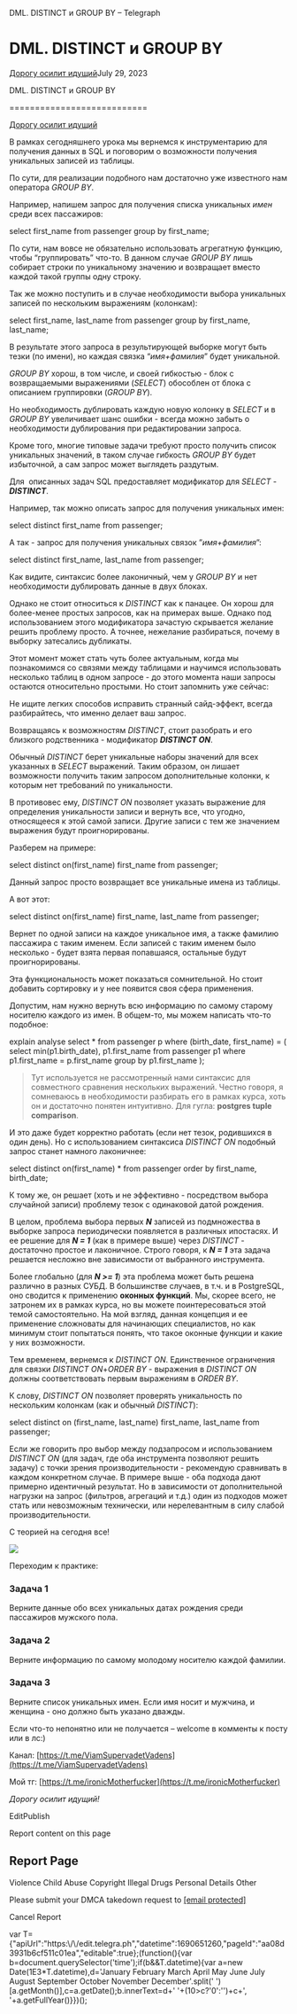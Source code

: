 DML. DISTINCT и GROUP BY – Telegraph

DML. DISTINCT и GROUP BY
========================

[Дорогу осилит идущий](https://t.me/ViamSupervadetVadens)July 29, 2023

DML. DISTINCT и GROUP BY

===========================

[Дорогу осилит идущий](https://t.me/ViamSupervadetVadens)

В рамках сегодняшнего урока мы вернемся к инструментарию для получения данных в SQL и поговорим о возможности получения уникальных записей из таблицы.

По сути, для реализации подобного нам достаточно уже известного нам оператора _GROUP BY_.

Например, напишем запрос для получения списка уникальных _имен_ среди всех пассажиров:

select first\_name from passenger group by first\_name;

По сути, нам вовсе не обязательно использовать агрегатную функцию, чтобы “группировать” что-то. В данном случае _GROUP BY_ лишь собирает строки по уникальному значению и возвращает вместо каждой такой группы одну строку.

Так же можно поступить и в случае необходимости выбора уникальных записей по нескольким выражениям (колонкам):

select first\_name, last\_name from passenger group by first\_name, last\_name;

В результате этого запроса в результирующей выборке могут быть тезки (по имени), но каждая связка “_имя+фамилия_” будет уникальной.



_GROUP BY_ хорош, в том числе, и своей гибкостью - блок с возвращаемыми выражениями (_SELECT_) обособлен от блока с описанием группировки (_GROUP BY_). 

Но необходимость дублировать каждую новую колонку в _SELECT_ и в _GROUP BY_ увеличивает шанс ошибки - всегда можно забыть о необходимости дублирования при редактировании запроса.

Кроме того, многие типовые задачи требуют просто получить список уникальных значений, в таком случае гибкость _GROUP BY_ будет избыточной, а сам запрос может выглядеть раздутым.



Для  описанных задач SQL предоставляет модификатор для _SELECT_ \- **_DISTINCT_**.

Например, так можно описать запрос для получения уникальных имен:

select distinct first\_name from passenger;

А так - запрос для получения уникальных связок ”_имя+фамилия_”:

select distinct first\_name, last\_name from passenger;

Как видите, синтаксис более лаконичный, чем у _GROUP BY_ и нет необходимости дублировать данные в двух блоках.

Однако не стоит относиться к _DISTINCT_ как к панацее. Он хорош для более-менее простых запросов, как на примерах выше. Однако под использованием этого модификатора зачастую скрывается желание решить проблему просто. А точнее, нежелание разбираться, почему в выборку затесались дубликаты. 

Этот момент может стать чуть более актуальным, когда мы познакомимся со связями между таблицами и научимся использовать несколько таблиц в одном запросе - до этого момента наши запросы остаются относительно простыми. Но стоит запомнить уже сейчас:

Не ищите легких способов исправить странный сайд-эффект, всегда разбирайтесь, что именно делает ваш запрос.



Возвращаясь к возможностям _DISTINCT_, стоит разобрать и его близкого родственника - модификатор **_DISTINCT ON_**.

Обычный _DISTINCT_ берет уникальные наборы значений для всех указанных в _SELECT_ выражений. Таким образом, он лишает возможности получить таким запросом дополнительные колонки, к которым нет требований по уникальности.

В противовес ему, _DISTINCT ON_ позволяет указать выражение для определения уникальности записи и вернуть все, что угодно, относящееся к этой самой записи. Другие записи с тем же значением выражения будут проигнорированы.

Разберем на примере:

select distinct on(first\_name) first\_name from passenger;

Данный запрос просто возвращает все уникальные имена из таблицы.

А вот этот:

select distinct on(first\_name) first\_name, last\_name from passenger;

Вернет по одной записи на каждое уникальное имя, а также фамилию пассажира с таким именем. Если записей с таким именем было несколько - будет взята первая попавшаяся, остальные будут проигнорированы.

Эта функциональность может показаться сомнительной. Но стоит добавить сортировку и у нее появится своя сфера применения.

Допустим, нам нужно вернуть всю информацию по самому старому носителю каждого из имен. В общем-то, мы можем написать что-то подобное:

explain analyse select \* from passenger p
where (birth\_date, first\_name) = (
select min(p1.birth\_date), p1.first\_name
from passenger p1
where p1.first\_name = p.first\_name
group by p1.first\_name
);

> Тут используется не рассмотренный нами синтаксис для совместного сравнения нескольких выражений. Честно говоря, я сомневаюсь в необходимости разбирать его в рамках курса, хоть он и достаточно понятен интуитивно. Для гугла: **postgres tuple comparison**.

И это даже будет корректно работать (если нет тезок, родившихся в один день). Но с использованием синтаксиса _DISTINCT ON_ подобный запрос станет намного лаконичнее:

select distinct on(first\_name) \* from passenger order by first\_name, birth\_date;

К тому же, он решает (хоть и не эффективно - посредством выбора случайной записи) проблему тезок с одинаковой датой рождения.

В целом, проблема выбора первых **_N_** записей из подмножества в выборке запроса периодически появляется в различных ипостасях. И ее решение для **_N = 1_** (как в примере выше) через _DISTINCT_ \- достаточно простое и лаконичное. Строго говоря, к **_N = 1_** эта задача решается несложно вне зависимости от выбранного инструмента.

Более глобально (для **_N >= 1_**) эта проблема может быть решена различно в разных СУБД. В большинстве случаев, в т.ч. и в PostgreSQL, оно сводится к применению **оконных функций**. Мы, скорее всего, не затронем их в рамках курса, но вы можете поинтересоваться этой темой самостоятельно. На мой взгляд, данная концепция и ее применение сложноваты для начинающих специалистов, но как минимум стоит попытаться понять, что такое оконные функции и какие у них возможности.



Тем временем, вернемся к _DISTINCT ON_. Единственное ограничения для связки _DISTINCT ON_+_ORDER BY_ - выражения в _DISTINCT ON_ должны соответствовать первым выражениям в _ORDER BY_.

К слову, _DISTINCT ON_ позволяет проверять уникальность по нескольким колонкам (как и обычный _DISTINCT_):

select distinct on (first\_name, last\_name) first\_name, last\_name from passenger;

Если же говорить про выбор между подзапросом и использованием _DISTINCT ON_ (для задач, где оба инструмента позволяют решить задачу) с точки зрения производительности - рекомендую сравнивать в каждом конкретном случае. В примере выше - оба подхода дают примерно идентичный результат. Но в зависимости от дополнительной нагрузки на запрос (фильтров, агрегаций и т.д.) один из подходов может стать или невозможным технически, или нерелевантным в силу слабой производительности.



С теорией на сегодня все!

![](/file/972c6b78a4c7db7bdb7d7.png)

Переходим к практике:

### Задача 1

Верните данные обо всех уникальных датах рождения среди пассажиров мужского пола.



### Задача 2

Верните информацию по самому молодому носителю каждой фамилии.



### Задача 3

Верните список уникальных имен. Если имя носит и мужчина, и женщина - оно должно быть указано дважды.



Если что-то непонятно или не получается – welcome в комменты к посту или в лс:)

Канал: [https://t.me/ViamSupervadetVadens](https://t.me/ViamSupervadetVadens)

Мой тг: [https://t.me/ironicMotherfucker](https://t.me/ironicMotherfucker)

_Дорогу осилит идущий!_

EditPublish

Report content on this page

Report Page
-----------

Violence Child Abuse  Copyright  Illegal Drugs  Personal Details  Other

Please submit your DMCA takedown request to [\[email protected\]](/cdn-cgi/l/email-protection#ec88818f8dac988980898b9e8d81c2839e8bd39f998e86898f98d1be899c839e98c9dedc9883c9dedcb88980898b9e8d9c84c9dedc9c8d8b89c9dedcc9dedea8a1a0c2c9dedca8a5bfb8a5a2afb8c9dedcc9a8dcc9aed4c9dedcabbea3b9bcc9dedcaeb5c9dedeca8e838895d1be899c839e988988c9dedc9c8d8b89c9dfadc9dedc8498989c9fc9dfadc9deaac9deaa988980898b9e8dc29c84c9deaaa8a1a0c1a8a5bfb8a5a2afb8c185c1abbea3b9bcc1aeb5c1dcdbc1ded5c9dcadc9dcadc9dcad)

Cancel Report

var T={"apiUrl":"https:\\/\\/edit.telegra.ph","datetime":1690651260,"pageId":"aa08d3931b6cf511c01ea","editable":true};(function(){var b=document.querySelector('time');if(b&&T.datetime){var a=new Date(1E3\*T.datetime),d='January February March April May June July August September October November December'.split(' ')\[a.getMonth()\],c=a.getDate();b.innerText=d+' '+(10>c?'0':'')+c+', '+a.getFullYear()}})();